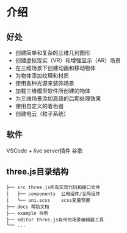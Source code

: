 # 介绍

## 好处
- 创建简单和复杂的三维几何图形
- 创建虚拟现实（VR）和增强显示（AR）场景
- 在三维场景下创建动画和移动物体
- 为物体添加纹理和材质
- 使用各种光源来装饰场景
- 加载三维模型软件所创建的物体
- 为三维场景添加高级的后期处理效果
- 使用自定义的着色器
- 创建电云（粒子系统）

## 软件
VSCode + live server插件
谷歌

## three.js目录结构
```
├── src three.js所有实现代码和接口文件
│   ├── components	公用组件/全局组件
│   └── uni.scss	scss变量预置
├── docs 帮助文档
├── example 样例
├── editor three.js自带的场景编辑器工具
└── ...
```
